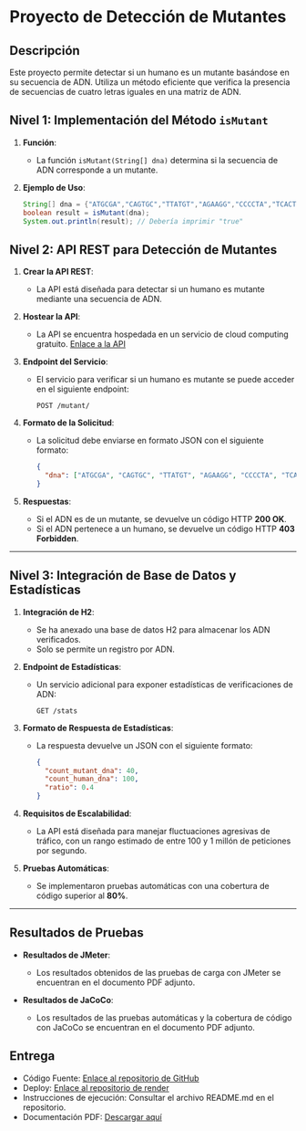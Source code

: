 # Proyecto de Detección de Mutantes

## Descripción
Este proyecto permite detectar si un humano es un mutante basándose en su secuencia de ADN. Utiliza un método eficiente que verifica la presencia de secuencias de cuatro letras iguales en una matriz de ADN.

## Nivel 1: Implementación del Método `isMutant`

1. **Función**:
   - La función `isMutant(String[] dna)` determina si la secuencia de ADN corresponde a un mutante.

2. **Ejemplo de Uso**:
   ```java
   String[] dna = {"ATGCGA","CAGTGC","TTATGT","AGAAGG","CCCCTA","TCACTG"};
   boolean result = isMutant(dna);
   System.out.println(result); // Debería imprimir "true"
   ```

## Nivel 2: API REST para Detección de Mutantes

1. **Crear la API REST**:
   - La API está diseñada para detectar si un humano es mutante mediante una secuencia de ADN.

2. **Hostear la API**:
   - La API se encuentra hospedada en un servicio de cloud computing gratuito. [Enlace a la API](http://localhost:8080/swagger-ui/index.html)

3. **Endpoint del Servicio**:
   - El servicio para verificar si un humano es mutante se puede acceder en el siguiente endpoint:
     ```
     POST /mutant/
     ```

4. **Formato de la Solicitud**:
   - La solicitud debe enviarse en formato JSON con el siguiente formato:
     ```json
     {
       "dna": ["ATGCGA", "CAGTGC", "TTATGT", "AGAAGG", "CCCCTA", "TCACTG"]
     }
     ```

5. **Respuestas**:
   - Si el ADN es de un mutante, se devuelve un código HTTP **200 OK**.
   - Si el ADN pertenece a un humano, se devuelve un código HTTP **403 Forbidden**.

---

## Nivel 3: Integración de Base de Datos y Estadísticas

1. **Integración de H2**:
   - Se ha anexado una base de datos H2 para almacenar los ADN verificados.
   - Solo se permite un registro por ADN.

2. **Endpoint de Estadísticas**:
   - Un servicio adicional para exponer estadísticas de verificaciones de ADN:
     ```
     GET /stats
     ```

3. **Formato de Respuesta de Estadísticas**:
   - La respuesta devuelve un JSON con el siguiente formato:
     ```json
     {
       "count_mutant_dna": 40,
       "count_human_dna": 100,
       "ratio": 0.4
     }
     ```

4. **Requisitos de Escalabilidad**:
   - La API está diseñada para manejar fluctuaciones agresivas de tráfico, con un rango estimado de entre 100 y 1 millón de peticiones por segundo.

5. **Pruebas Automáticas**:
   - Se implementaron pruebas automáticas con una cobertura de código superior al **80%**.

---

## Resultados de Pruebas

- **Resultados de JMeter**:
  - Los resultados obtenidos de las pruebas de carga con JMeter se encuentran en el documento PDF adjunto.

- **Resultados de JaCoCo**:
  - Los resultados de las pruebas automáticas y la cobertura de código con JaCoCo se encuentran en el documento PDF adjunto.

## Entrega
- Código Fuente: [Enlace al repositorio de GitHub](https://github.com/matiasalmendros/parcialmagneto)
- Deploy: [Enlace al repositorio de render](https://parcialmagneto-kkq9.onrender.com)
- Instrucciones de ejecución: Consultar el archivo README.md en el repositorio.
- Documentación PDF: [Descargar aquí](URL_DEL_DOCUMENTO_PDF)
